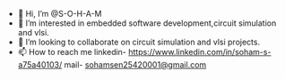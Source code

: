 - 👋 Hi, I’m @S-O-H-A-M
- 👀 I’m interested in embedded software development,circuit simulation and vlsi.
- 💞️ I’m looking to collaborate on circuit simulation and vlsi projects.
- 📫 How to reach me 
linkedin- https://www.linkedin.com/in/soham-s-a75a40103/ 
mail- sohamsen25420001@gmail.com

<!---
S-O-H-A-M/S-O-H-A-M is a ✨ special ✨ repository because its `README.md` (this file) appears on your GitHub profile.
You can click the Preview link to take a look at your changes.
--->
